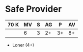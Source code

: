 # Safe Provider
| 70 K  | MV | S | AG | P | AV |
| --- | --- | --- | --- | --- | --- |
| | 6 | 3 | 2+ | 3+ | 8+ |

* Loner (4+)

